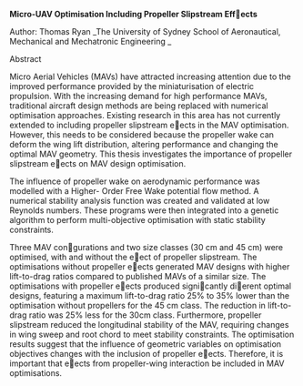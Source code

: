 **Micro-UAV Optimisation Including
Propeller Slipstream Effects**

Author: Thomas Ryan
_The University of Sydney
School of Aeronautical, Mechanical and Mechatronic Engineering
_

Abstract


Micro Aerial Vehicles (MAVs) have attracted increasing attention due to the improved
performance provided by the miniaturisation of electric propulsion. With the increasing
demand for high performance MAVs, traditional aircraft design methods are being replaced
with numerical optimisation approaches. Existing research in this area has not currently
extended to including propeller slipstream eects in the MAV optimisation. However, this
needs to be considered because the propeller wake can deform the wing lift distribution,
altering performance and changing the optimal MAV geometry. This thesis investigates the
importance of propeller slipstream eects on MAV design optimisation.

The influence of propeller wake on aerodynamic performance was modelled with a Higher-
Order Free Wake potential flow method. A numerical stability analysis function was created
and validated at low Reynolds numbers. These programs were then integrated into a genetic
algorithm to perform multi-objective optimisation with static stability constraints.

Three MAV congurations and two size classes (30 cm and 45 cm) were optimised, with
and without the eect of propeller slipstream. The optimisations without propeller eects
generated MAV designs with higher lift-to-drag ratios compared to published MAVs of a
similar size. The optimisations with propeller eects produced signicantly dierent optimal
designs, featuring a maximum lift-to-drag ratio 25% to 35% lower than the optimisation
without propellers for the 45 cm class. The reduction in lift-to-drag ratio was 25% less
for the 30cm class. Furthermore, propeller slipstream reduced the longitudinal stability of
the MAV, requiring changes in wing sweep and root chord to meet stability constraints.
The optimisation results suggest that the influence of geometric variables on optimisation
objectives changes with the inclusion of propeller eects. Therefore, it is important that
eects from propeller-wing interaction be included in MAV optimisations.
